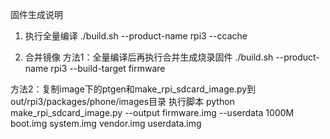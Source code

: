 固件生成说明

1. 执行全量编译
./build.sh --product-name rpi3 --ccache

2. 合并镜像
方法1：全量编译后再执行合并生成烧录固件
./build.sh --product-name rpi3 --build-target firmware

方法2：复制image下的ptgen和make_rpi_sdcard_image.py到out/rpi3/packages/phone/images目录
执行脚本
python make_rpi_sdcard_image.py --output firmware.img --userdata 1000M boot.img system.img vendor.img userdata.img